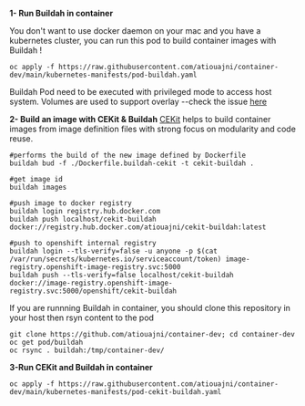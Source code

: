 **1- Run Buildah in container**

You don't want to use docker daemon on your mac and you have a kubernetes cluster, you can run this pod to build container images with Buildah !

```shell
oc apply -f https://raw.githubusercontent.com/atiouajni/container-dev/main/kubernetes-manifests/pod-buildah.yaml
```

Buildah Pod need to be executed with privileged mode to access host system. Volumes are used to support overlay --check the issue [here](https://github.com/containers/buildah/issues/867)

**2- Build an image with CEKit & Buildah**
[CEKit](https://docs.cekit.io/en/latest/index.html) helps to build container images from image definition files with strong focus on modularity and code reuse. 

```shell
#performs the build of the new image defined by Dockerfile
buildah bud -f ./Dockerfile.buildah-cekit -t cekit-buildah .

#get image id
buildah images

#push image to docker registry
buildah login registry.hub.docker.com
buildah push localhost/cekit-buildah docker://registry.hub.docker.com/atiouajni/cekit-buildah:latest

#push to openshift internal registry
buildah login --tls-verify=false -u anyone -p $(cat /var/run/secrets/kubernetes.io/serviceaccount/token) image-registry.openshift-image-registry.svc:5000
buildah push --tls-verify=false localhost/cekit-buildah docker://image-registry.openshift-image-registry.svc:5000/openshift/cekit-buildah
```

If you are runnning Buildah in container, you should clone this repository in your host then rsyn content to the pod
```shell
git clone https://github.com/atiouajni/container-dev; cd container-dev
oc get pod/buildah
oc rsync . buildah:/tmp/container-dev/ 
```

**3-Run CEKit and Buildah in container**

```shell
oc apply -f https://raw.githubusercontent.com/atiouajni/container-dev/main/kubernetes-manifests/pod-cekit-buildah.yaml
```
 
